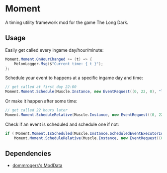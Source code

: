 # Moment

A timing utility framework mod for the game The Long Dark.

## Usage

Easily get called every ingame day/hour/minute:
```csharp
Moment.Moment.OnHourChanged += (t) => {
    MelonLogger.Msg($"Current time: { t }");
};
```

Schedule your event to happens at a specific ingame day and time:
```csharp
// get called at first day 22:00
Moment.Moment.Schedule(Muscle.Instance, new EventRequest((0, 22, 0), "losingMuscle")); 
```

Or make it happen after some time:
```csharp
// get called 22 hours later
Moment.Moment.ScheduleRelative(Muscle.Instance, new EventRequest((0, 22, 0), "losingMuscle")); 
```

Check if an event is scheduled and schedule one if not:
```csharp
if (!Moment.Moment.IsScheduled(Muscle.Instance.ScheduledEventExecutorId, "losingMuscle"))
    Moment.Moment.ScheduleRelative(Muscle.Instance, new EventRequest((0, 22, 0), "losingMuscle"));
```

## Dependencies

- [dommrogers's ModData](https://github.com/dommrogers/ModData/)